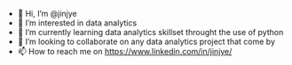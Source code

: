 - 👋 Hi, I’m @jinjye
- 👀 I’m interested in data analytics
- 🌱 I’m currently learning data analytics skillset throught the use of python
- 💞️ I’m looking to collaborate on any data analytics project that come by
- 📫 How to reach me on https://www.linkedin.com/in/jinjye/

<!---
jinjye/jinjye is a ✨ special ✨ repository because its `README.md` (this file) appears on your GitHub profile.
You can click the Preview link to take a look at your changes.
--->
